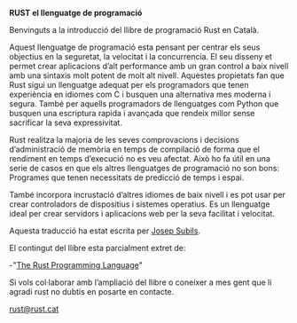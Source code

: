 **RUST el llenguatge de programació**

Benvinguts a la introducció del llibre de programació Rust en Català.

Aquest llenguatge de programació esta pensant per centrar els seus objectius en la seguretat, la velocitat i la concurrencia. El seu disseny et permet crear aplicacions d’alt performance amb un gran control a baix nivell amb una sintaxis molt potent de molt alt nivell. Aquestes propietats fan que Rust sigui un llenguatge adequat per els programadors que tenen experiència en idiomes com C i busquen una alternativa mes moderna i segura. També per aquells programadors de llenguatges com Python que busquen una escriptura rapida i avançada que rendeix millor sense sacrificar la seva expressivitat.



Rust realitza la majoria de les seves comprovacions i decisions d’administració de memòria en temps de compilació de forma que el rendiment en temps d’execució no es veu afectat. Això ho fa útil en una serie de casos en que els altres llenguatges de programació no son bons: Programes que tenen necessitats de predicció de temps i espai.

També incorpora incrustació d’altres idiomes de baix nivell i es pot usar per crear controladors de dispositius i sistemes operatius. Es un llenguatge ideal per crear servidors i aplicacions web per la seva facilitat i velocitat.

Aquesta traducció ha estat escrita per [Josep Subils](http://js.gl).

El contingut del llibre esta parcialment extret de:

-"[The Rust Programming Language](https://doc.rust-lang.org/book)"



Si vols col·laborar amb l’ampliació del llibre o coneixer a mes gent que li agradi rust no dubtis en posarte en contacte.

[rust@rust.cat](mailto:rust@rust.cat)

  



